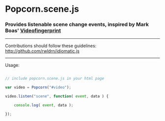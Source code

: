 # Popcorn.scene.js

### Provides listenable scene change events, inspired by Mark Boas' [Videofingerprint](http://happyworm.com/jPlayerLab/videofingerprint/v01/)

-------------------------
Contributions should follow these guidelines:
http://github.com/rwldrn/idiomatic.js


-------------------------
Usage:

```js

// include popcorn.scene.js in your html page

var video = Popcorn("#video");

video.listen("scene", function( event, data ) {

	console.log( event, data );

});

```